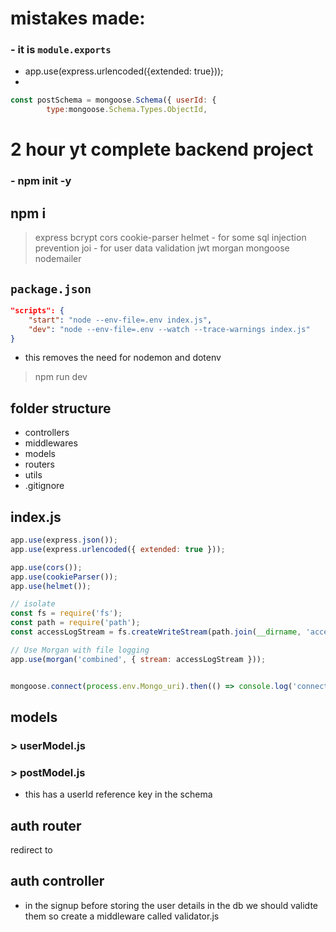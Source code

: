 # mistakes made:
### - it is `module.exports`
- app.use(express.urlencoded({extended: true}));
-
```js
const postSchema = mongoose.Schema({ userId: {
        type:mongoose.Schema.Types.ObjectId,
```
# 2 hour yt complete backend project

### - npm init -y
## npm i
> express
> bcrypt
> cors
> cookie-parser
> helmet - for some sql injection prevention
> joi - for user data validation
> jwt
> morgan
> mongoose
> nodemailer

## `package.json`
```json
"scripts": {
    "start": "node --env-file=.env index.js",
    "dev": "node --env-file=.env --watch --trace-warnings index.js"
}
```
- this removes the need for nodemon and dotenv

> npm run dev

## folder structure
- controllers
- middlewares
- models
- routers
- utils
- .gitignore

## index.js
```js
app.use(express.json());
app.use(express.urlencoded({ extended: true }));

app.use(cors());
app.use(cookieParser());
app.use(helmet());

// isolate
const fs = require('fs');
const path = require('path');
const accessLogStream = fs.createWriteStream(path.join(__dirname, 'access.log'), { flags: 'a' });

// Use Morgan with file logging
app.use(morgan('combined', { stream: accessLogStream }));


mongoose.connect(process.env.Mongo_uri).then(() => console.log('connected.')).catch((err) => console.error('Error connecting to mongodb',err));
```

## models
### > userModel.js 
### > postModel.js 
- this has a userId reference key in the schema

## auth router
redirect to
## auth controller
- in the signup before storing the user details in the db we should validte them so create a middleware called validator.js
